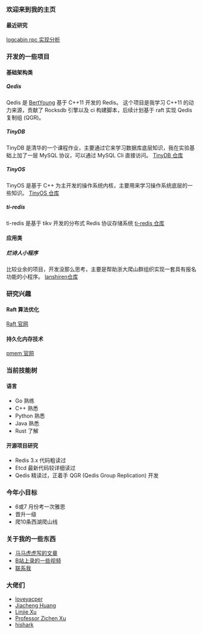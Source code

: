 ### 欢迎来到我的主页

#### 最近研究

[logcabin rpc 实现分析](https://aifund.online/logcabin/rpc)

### 开发的一些项目

#### 基础架构类

##### Qedis
Qedis 是 [BertYoung](https://github.com/loveyacper/Qedis) 基于 C++11 开发的 Redis。
这个项目是我学习 C++11 的动力来源，贡献了 Rocksdb 引擎以及 ci 构建脚本，后续计划基于 raft 实现 Qedis 复制组 (QGR)。

##### TinyDB
TinyDB 是清华的一个课程作业，主要通过它来学习数据库底层知识，我在实验基础上加了一层 MySQL 协议，可以通过 MySQL Cli 直接访问。
[TinyDB 仓库](https://github.com/LLiuJJ/TinyDB)

##### TinyOS
TinyOS 是基于 C++ 为主开发的操作系统内核，主要用来学习操作系统底层的一些知识。
[TinyOS 仓库](https://github.com/LLiuJJ/TinyOS)

##### ti-redis
ti-redis 是基于 tikv 开发的分布式 Redis 协议存储系统
[ti-redis 仓库](https://github.com/LLiuJJ/ti-redis)

#### 应用类

##### 烂诗人小程序
比较业余的项目，开发没那么思考，主要是帮助浙大爬山群组织实现一套具有报名功能的小程序。
[lanshiren仓库](https://gitee.com/lanshiren)

### 研究兴趣
#### Raft 算法优化
[Raft 官网](https://raft.github.io/)

#### 持久化内存技术
[pmem 官网](https://pmem.io/)

### 当前技能树

#### 语言
- Go  熟练
- C++ 熟悉
- Python  熟悉
- Java 熟悉
- Rust 了解

#### 开源项目研究
- Redis 3.x 代码粗读过
- Etcd 最新代码较详细读过
- Qedis 精读过，正着手 QGR (Qedis Group Replication) 开发

### 今年小目标
- 6或7 月份考一次雅思
- 晋升一级
- 爬10条西湖爬山线

### 关于我的一些东西
- [马马虎虎写的文章](https://gitbook.cn/gitchat/author/5d7fad728aef5b7c8fd126a3)
- [B站上录的一些视频](https://space.bilibili.com/389476201)
- [联系我](https://lliujj.github.io/about)

### 大佬们
- [loveyacper](https://github.com/loveyacper/Qedis)
- [Jiacheng Huang](https://github.com/jiachengh)
- [Linjie Xu](https://github.com/egg-west)
- [Professor Zichen Xu](https://good.ncu.edu.cn/Pages/Professor.html)
- [hishark](https://hishark777.com/)

